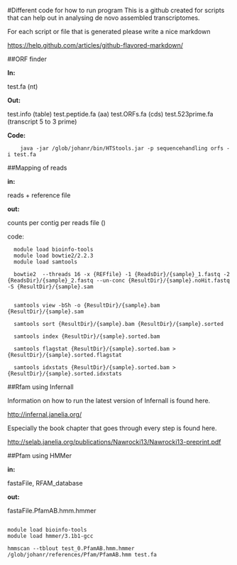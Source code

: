 #Different code for how to run program
This is a github created for scripts that can help out in analysing de novo assembled transcriptomes.

For each script or file that is generated please write a nice markdown

https://help.github.com/articles/github-flavored-markdown/



##ORF finder

**In:**

test.fa (nt)

**Out:** 

test.info (table)
test.peptide.fa (aa) 
test.ORFs.fa  (cds)
test.523prime.fa (transcript 5 to 3 prime)

**Code:**

```
    java -jar /glob/johanr/bin/HTStools.jar -p sequencehandling orfs -i test.fa
```

##Mapping of reads

**in:** 

  reads + reference file

**out:**
  
  counts per contig per reads file ()

code:

```
  module load bioinfo-tools
  module load bowtie2/2.2.3
  module load samtools

  bowtie2  --threads 16 -x {REFfile} -1 {ReadsDir}/{sample}_1.fastq -2 {ReadsDir}/{sample}_2.fastq --un-conc {ResultDir}/{sample}.noHit.fastq -S {ResultDir}/{sample}.sam


  samtools view -bSh -o {ResultDir}/{sample}.bam {ResultDir}/{sample}.sam

  samtools sort {ResultDir}/{sample}.bam {ResultDir}/{sample}.sorted 

  samtools index {ResultDir}/{sample}.sorted.bam

  samtools flagstat {ResultDir}/{sample}.sorted.bam > {ResultDir}/{sample}.sorted.flagstat

  samtools idxstats {ResultDir}/{sample}.sorted.bam > {ResultDir}/{sample}.sorted.idxstats

```

##Rfam using Infernall

Information on how to run the latest version of Infernall is found here. 

http://infernal.janelia.org/

Especially the book chapter that goes through every step is found here.

http://selab.janelia.org/publications/Nawrocki13/Nawrocki13-preprint.pdf




##Pfam using HMMer

  **in:** 
  
  fastaFile, RFAM_database

  **out:**
  
  fastaFile.PfamAB.hmm.hmmer 


```

module load bioinfo-tools
module load hmmer/3.1b1-gcc

hmmscan --tblout test_0.PfamAB.hmm.hmmer /glob/johanr/references/Pfam/PfamAB.hmm test.fa
```




